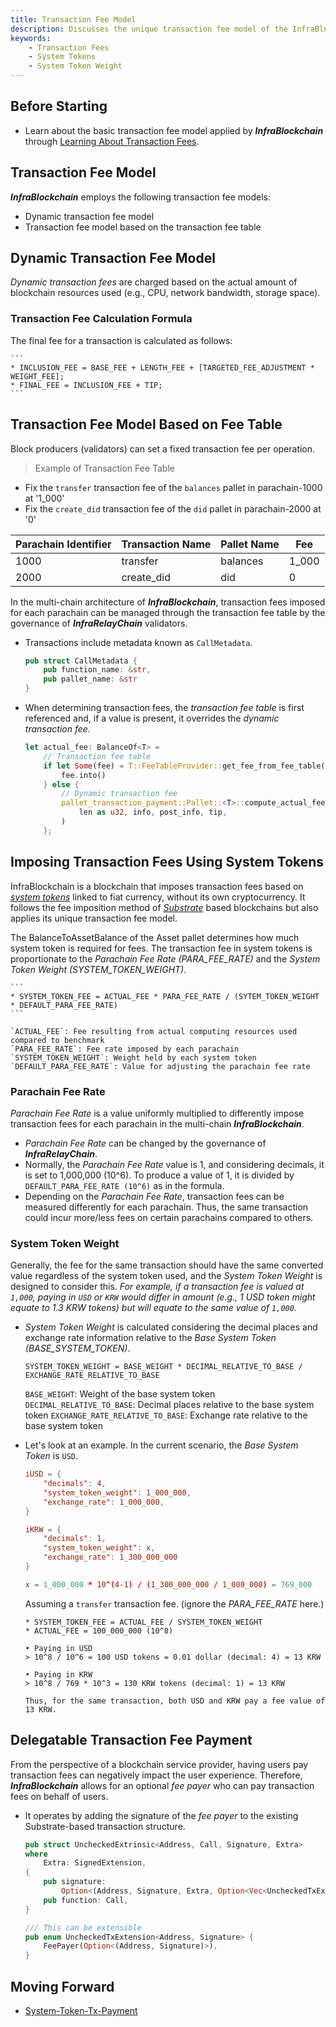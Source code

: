 ```yaml
---
title: Transaction Fee Model
description: Discusses the unique transaction fee model of the InfraBlockchain.
keywords:
    - Transaction Fees
    - System Tokens
    - System Token Weight
---
```


## Before Starting

-   Learn about the basic transaction fee model applied by **_InfraBlockchain_** through [Learning About Transaction Fees](../substrate/learn/frame/tx-weights-fees.md).

## Transaction Fee Model

**_InfraBlockchain_** employs the following transaction fee models:

-   Dynamic transaction fee model
-   Transaction fee model based on the transaction fee table

## Dynamic Transaction Fee Model

_Dynamic transaction fees_ are charged based on the actual amount of blockchain resources used (e.g., CPU, network bandwidth, storage space).

### Transaction Fee Calculation Formula

The final fee for a transaction is calculated as follows:

    ```
    * INCLUSION_FEE = BASE_FEE + LENGTH_FEE + [TARGETED_FEE_ADJUSTMENT * WEIGHT_FEE];
    * FINAL_FEE = INCLUSION_FEE + TIP;
    ```

## Transaction Fee Model Based on Fee Table

Block producers (validators) can set a fixed transaction fee per operation.

> Example of Transaction Fee Table

-   Fix the `transfer` transaction fee of the `balances` pallet in parachain-1000 at '1_000'
-   Fix the `create_did` transaction fee of the `did` pallet in parachain-2000 at '0'

| Parachain Identifier | Transaction Name | Pallet Name | Fee   |
| -------------------- | ---------------- | ----------- | ----- |
| 1000                 | transfer         | balances    | 1_000 |
| 2000                 | create_did       | did         | 0     |

In the multi-chain architecture of **_InfraBlockchain_**, transaction fees imposed for each parachain can be managed through the transaction fee table by the governance of **_InfraRelayChain_** validators.

-   Transactions include metadata known as `CallMetadata`.

    ```rust
    pub struct CallMetadata {
        pub function_name: &str,
        pub pallet_name: &str
    }
    ```

-   When determining transaction fees, the _transaction fee table_ is first referenced and, if a value is present, it overrides the _dynamic transaction fee_.

    ```rust
    let actual_fee: BalanceOf<T> =
        // Transaction fee table
        if let Some(fee) = T::FeeTableProvider::get_fee_from_fee_table(metadata) {
            fee.into()
        } else {
            // Dynamic transaction fee
            pallet_transaction_payment::Pallet::<T>::compute_actual_fee(
                len as u32, info, post_info, tip,
            )
        };
    ```

## Imposing Transaction Fees Using System Tokens

InfraBlockchain is a blockchain that imposes transaction fees based on _[system tokens](./system-token.md)_ linked to fiat currency, without its own cryptocurrency. It follows the fee imposition method of _[Substrate](https://substrate.io)_ based blockchains but also applies its unique transaction fee model.

The BalanceToAssetBalance of the Asset pallet determines how much system token is required for fees. The transaction fee in system tokens is proportionate to the _Parachain Fee Rate (PARA_FEE_RATE)_ and the _System Token Weight (SYSTEM_TOKEN_WEIGHT)_.

    ```
    * SYSTEM_TOKEN_FEE = ACTUAL_FEE * PARA_FEE_RATE / (SYTEM_TOKEN_WEIGHT * DEFAULT_PARA_FEE_RATE)
    ```

    `ACTUAL_FEE`: Fee resulting from actual computing resources used compared to benchmark
    `PARA_FEE_RATE`: Fee rate imposed by each parachain
    `SYSTEM_TOKEN_WEIGHT`: Weight held by each system token
    `DEFAULT_PARA_FEE_RATE`: Value for adjusting the parachain fee rate

### Parachain Fee Rate

_Parachain Fee Rate_ is a value uniformly multiplied to differently impose transaction fees for each parachain in the multi-chain **_InfraBlockchain_**.

-   _Parachain Fee Rate_ can be changed by the governance of **_InfraRelayChain_**.
-   Normally, the _Parachain Fee Rate_ value is 1, and considering decimals, it is set to 1,000,000 (10^6). To produce a value of 1, it is divided by `DEFAULT_PARA_FEE_RATE (10^6)` as in the formula.
-   Depending on the _Parachain Fee Rate_, transaction fees can be measured differently for each parachain. Thus, the same transaction could incur more/less fees on certain parachains compared to others.

### System Token Weight

Generally, the fee for the same transaction should have the same converted value regardless of the system token used, and the _System Token Weight_ is designed to consider this. _For example, if a transaction fee is valued at `1,000`, paying in `USD` or `KRW` would differ in amount (e.g., 1 USD token might equate to 1.3 KRW tokens) but will equate to the same value of `1,000`._

-   _System Token Weight_ is calculated considering the decimal places and exchange rate information relative to the _Base System Token (BASE_SYSTEM_TOKEN)_.

    ```
    SYSTEM_TOKEN_WEIGHT = BASE_WEIGHT * DECIMAL_RELATIVE_TO_BASE / EXCHANGE_RATE_RELATIVE_TO_BASE
    ```

    `BASE_WEIGHT`: Weight of the base system token
    `DECIMAL_RELATIVE_TO_BASE`: Decimal places relative to the base system token
    `EXCHANGE_RATE_RELATIVE_TO_BASE`: Exchange rate relative to the base system token

-   Let's look at an example. In the current scenario, the _Base System Token_ is `USD`.

    ```toml
    iUSD = {
        "decimals": 4,
        "system_token_weight": 1_000_000,
        "exchange_rate": 1_000_000,
    }

    iKRW = {
        "decimals": 1,
        "system_token_weight": x,
        "exchange_rate": 1_300_000_000
    }

    x = 1_000_000 * 10^(4-1) / (1_300_000_000 / 1_000_000) = 769_000
    ```

    Assuming a `transfer` transaction fee. (ignore the _PARA_FEE_RATE_ here.)

    ```text
    * SYSTEM_TOKEN_FEE = ACTUAL_FEE / SYSTEM_TOKEN_WEIGHT
    * ACTUAL_FEE = 100_000_000 (10^8)

    • Paying in USD
    > 10^8 / 10^6 = 100 USD tokens = 0.01 dollar (decimal: 4) = 13 KRW

    • Paying in KRW
    > 10^8 / 769 * 10^3 = 130 KRW tokens (decimal: 1) = 13 KRW

    Thus, for the same transaction, both USD and KRW pay a fee value of 13 KRW.
    ```

## Delegatable Transaction Fee Payment

From the perspective of a blockchain service provider, having users pay transaction fees can negatively impact the user experience. Therefore, **_InfraBlockchain_** allows for an optional _fee payer_ who can pay transaction fees on behalf of users.

-   It operates by adding the signature of the _fee payer_ to the existing Substrate-based transaction structure.

    ```rust
    pub struct UncheckedExtrinsic<Address, Call, Signature, Extra>
    where
        Extra: SignedExtension,
    {
        pub signature:
            Option<(Address, Signature, Extra, Option<Vec<UncheckedTxExtension<Address, Signature>>>)>,
        pub function: Call,
    }

    /// This can be extensible
    pub enum UncheckedTxExtension<Address, Signature> {
        FeePayer(Option<(Address, Signature)>),
    }
    ```

## Moving Forward

-   [System-Token-Tx-Payment](https://github.com/InfraBlockchain/infrablockspace-sdk/blob/master/substrate/frame/transaction-payment/system-token-tx-payment/src/lib.rs)
